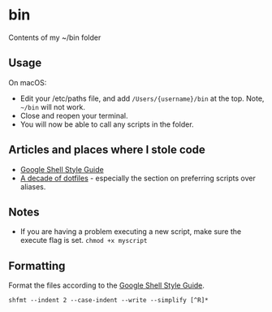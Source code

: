 # bin

Contents of my ~/bin folder

## Usage

On macOS:

* Edit your /etc/paths file, and add `/Users/{username}/bin` at the top.  Note, `~/bin` will not work.
* Close and reopen your terminal.
* You will now be able to call any scripts in the folder.

## Articles and places where I stole code

* [Google Shell Style Guide](https://google.github.io/styleguide/shellguide.html)
* [A decade of dotfiles](https://evanhahn.com/a-decade-of-dotfiles/) - especially the section on preferring scripts over aliases.

## Notes

* If you are having a problem executing a new script, make sure the execute flag is set.
`chmod +x myscript`

## Formatting

Format the files according to the [Google Shell Style Guide](https://google.github.io/styleguide/shellguide.html).

`shfmt --indent 2 --case-indent --write --simplify [^R]*`
